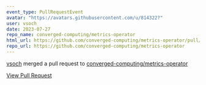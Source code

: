 ```yaml
---
event_type: PullRequestEvent
avatar: "https://avatars.githubusercontent.com/u/814322?"
user: vsoch
date: 2023-07-27
repo_name: converged-computing/metrics-operator
html_url: https://github.com/converged-computing/metrics-operator/pull/1
repo_url: https://github.com/converged-computing/metrics-operator
---
```


<a href='https://github.com/vsoch' target='_blank'>vsoch</a> merged a pull request to <a href='https://github.com/converged-computing/metrics-operator' target='_blank'>converged-computing/metrics-operator</a>

<a href='https://github.com/converged-computing/metrics-operator/pull/1' target='_blank'>View Pull Request</a>